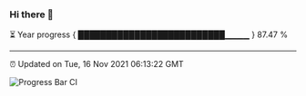 ### Hi there 👋

⏳ Year progress { ██████████████████████████▁▁▁▁ } 87.47 %

---

⏰ Updated on Tue, 16 Nov 2021 06:13:22 GMT

![Progress Bar CI](https://github.com/liununu/liununu/workflows/Progress%20Bar%20CI/badge.svg)
